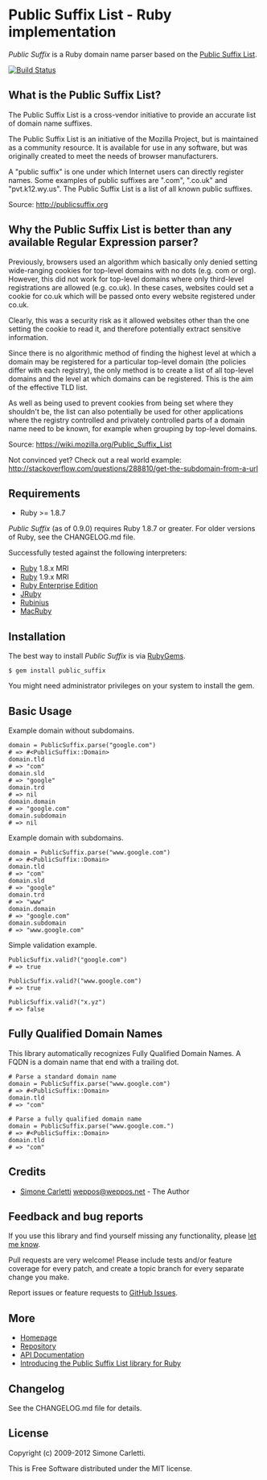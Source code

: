 # Public Suffix List - Ruby implementation

*Public Suffix* is a Ruby domain name parser based on the [Public Suffix List](http://publicsuffix.org).

[![Build Status](https://secure.travis-ci.org/weppos/public_suffix_service.png)](http://travis-ci.org/weppos/public_suffix_service)


## What is the Public Suffix List?

The Public Suffix List is a cross-vendor initiative to provide an accurate list of domain name suffixes.

The Public Suffix List is an initiative of the Mozilla Project, but is maintained as a community resource. It is available for use in any software, but was originally created to meet the needs of browser manufacturers.

A "public suffix" is one under which Internet users can directly register names. Some examples of public suffixes are ".com", ".co.uk" and "pvt.k12.wy.us". The Public Suffix List is a list of all known public suffixes.

Source: http://publicsuffix.org


## Why the Public Suffix List is better than any available Regular Expression parser?

Previously, browsers used an algorithm which basically only denied setting wide-ranging cookies for top-level domains with no dots (e.g. com or org). However, this did not work for top-level domains where only third-level registrations are allowed (e.g. co.uk). In these cases, websites could set a cookie for co.uk which will be passed onto every website registered under co.uk.

Clearly, this was a security risk as it allowed websites other than the one setting the cookie to read it, and therefore potentially extract sensitive information.

Since there is no algorithmic method of finding the highest level at which a domain may be registered for a particular top-level domain (the policies differ with each registry), the only method is to create a list of all top-level domains and the level at which domains can be registered. This is the aim of the effective TLD list.

As well as being used to prevent cookies from being set where they shouldn't be, the list can also potentially be used for other applications where the registry controlled and privately controlled parts of a domain name need to be known, for example when grouping by top-level domains.

Source: https://wiki.mozilla.org/Public_Suffix_List

Not convinced yet? Check out a real world example:
http://stackoverflow.com/questions/288810/get-the-subdomain-from-a-url


## Requirements

* Ruby >= 1.8.7

*Public Suffix* (as of 0.9.0) requires Ruby 1.8.7 or greater.
For older versions of Ruby, see the CHANGELOG.md file.

Successfully tested against the following interpreters:

* [Ruby](http://www.ruby-lang.org/) 1.8.x MRI
* [Ruby](http://www.ruby-lang.org/) 1.9.x MRI
* [Ruby Enterprise Edition](http://www.rubyenterpriseedition.com/)
* [JRuby](http://jruby.org/)
* [Rubinius](http://rubini.us/)
* [MacRuby](http://www.macruby.org/)


## Installation

The best way to install *Public Suffix* is via [RubyGems](https://rubygems.org/).

    $ gem install public_suffix

You might need administrator privileges on your system to install the gem.


## Basic Usage

Example domain without subdomains.

    domain = PublicSuffix.parse("google.com")
    # => #<PublicSuffix::Domain>
    domain.tld
    # => "com"
    domain.sld
    # => "google"
    domain.trd
    # => nil
    domain.domain
    # => "google.com"
    domain.subdomain
    # => nil

Example domain with subdomains.

    domain = PublicSuffix.parse("www.google.com")
    # => #<PublicSuffix::Domain>
    domain.tld
    # => "com"
    domain.sld
    # => "google"
    domain.trd
    # => "www"
    domain.domain
    # => "google.com"
    domain.subdomain
    # => "www.google.com"

Simple validation example.

    PublicSuffix.valid?("google.com")
    # => true

    PublicSuffix.valid?("www.google.com")
    # => true

    PublicSuffix.valid?("x.yz")
    # => false

## Fully Qualified Domain Names

This library automatically recognizes Fully Qualified Domain Names. A FQDN is a domain name that end with a trailing dot.

    # Parse a standard domain name
    domain = PublicSuffix.parse("www.google.com")
    # => #<PublicSuffix::Domain>
    domain.tld
    # => "com"

    # Parse a fully qualified domain name
    domain = PublicSuffix.parse("www.google.com.")
    # => #<PublicSuffix::Domain>
    domain.tld
    # => "com"


## Credits

* [Simone Carletti](http://www.simonecarletti.com/) <weppos@weppos.net> - The Author


## Feedback and bug reports

If you use this library and find yourself missing any functionality, please [let me know](mailto:weppos@weppos.net).

Pull requests are very welcome! Please include tests and/or feature coverage for every patch, and create a topic branch for every separate change you make.

Report issues or feature requests to [GitHub Issues](https://github.com/weppos/public_suffix_service/issues).


## More

* [Homepage](http://www.simonecarletti.com/code/public_suffix)
* [Repository](https://github.com/weppos/public_suffix_service)
* [API Documentation](http://rubydoc.info/gems/public_suffix)
* [Introducing the Public Suffix List library for Ruby](http://www.simonecarletti.com/blog/2010/06/public-suffix-list-library-for-ruby/)


## Changelog

See the CHANGELOG.md file for details.


## License

Copyright (c) 2009-2012 Simone Carletti.

This is Free Software distributed under the MIT license.
